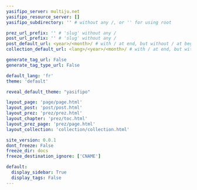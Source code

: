 ```yaml
---
yasifipo_server: multiju.net
yasifipo_resource_server: []
yasifipo_subdirectory: '' # without any /, or '' for using root

prez_url_prefix: '' # 'slug' without any /
post_url_prefix: '' # 'slug' without any /
post_default_url: <year>/<month>/ # with / at end, but without / at beginning
collection_default_url: <lang>/<year>/<month>/ # with / at end, but without / at beginning

generate_tag_url: False
generate_tag_type_url: False

default_lang: 'fr'
theme: 'default'

reveal_default_theme: "yasifipo"

layout_page: 'page/page.html'
layout_post: 'post/post.html'
layout_prez: 'prez/prez.html'
layout_chapter: 'prez/toc.html'
layout_prez_page: 'prez/page.html'
layout_collection: 'collection/collection.html'

site_version: 0.0.1
dont_freeze: False
freeze_dir: docs
freeze_destination_ignore: ['CNAME']

default:
  display_sidebar: True
  display_tags: False
---
```

